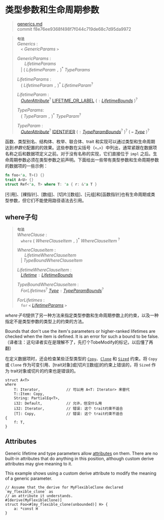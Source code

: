 # 类型参数和生命周期参数

>[generics.md](https://github.com/rust-lang/reference/blob/master/src/items/generics.md)\
>commit f8e76ee9368f498f7f044c719de68c7d95da9972

> **<sup>句法</sup>**\
> _Generics_ :\
> &nbsp;&nbsp; `<` _GenericParams_ `>`
>
> _GenericParams_ :\
> &nbsp;&nbsp; &nbsp;&nbsp; _LifetimeParams_\
> &nbsp;&nbsp; | ( _LifetimeParam_ `,` )<sup>\*</sup> _TypeParams_
>
> _LifetimeParams_ :\
> &nbsp;&nbsp; ( _LifetimeParam_ `,` )<sup>\*</sup> _LifetimeParam_<sup>?</sup>
>
> _LifetimeParam_ :\
> &nbsp;&nbsp; [_OuterAttribute_]<sup>?</sup> [LIFETIME_OR_LABEL]&nbsp;( `:` [_LifetimeBounds_] )<sup>?</sup>
>
> _TypeParams_:\
> &nbsp;&nbsp; ( _TypeParam_ `,` )<sup>\*</sup> _TypeParam_<sup>?</sup>
>
> _TypeParam_ :\
> &nbsp;&nbsp; [_OuterAttribute_]<sup>?</sup> [IDENTIFIER] ( `:` [_TypeParamBounds_]<sup>?</sup> )<sup>?</sup> ( `=` [_Type_] )<sup>?</sup>

函数、类型别名、结构体、枚举、联合体、trait 和实现可以通过类型和生命周期达到*参数化*配置的的效果。这些参数在尖括号<span class="parenthetical">（`<…>`）</span>中列出，通常紧跟在数据项名称之后和数据项定义之前。对于没有名称的实现，它们直接位于 `impl` 之后。生命周期参数必须在类型参数之前声明。下面给出一些带有类型参数和生命周期参数的数据项的一些示例：

```rust
fn foo<'a, T>() {}
trait A<U> {}
struct Ref<'a, T> where T: 'a { r: &'a T }
```

[引用]、[裸指针]、[数组]、[切片][数组]、[元组]和[函数指针]也有生命周期或类型参数，但它们不能使用路径语法去引用。

## where子句

> **<sup>句法</sup>**\
> _WhereClause_ :\
> &nbsp;&nbsp; `where` ( _WhereClauseItem_ `,` )<sup>\*</sup> _WhereClauseItem_ <sup>?</sup>
>
> _WhereClauseItem_ :\
> &nbsp;&nbsp; &nbsp;&nbsp; _LifetimeWhereClauseItem_\
> &nbsp;&nbsp; | _TypeBoundWhereClauseItem_
>
> _LifetimeWhereClauseItem_ :\
> &nbsp;&nbsp; [_Lifetime_] `:` [_LifetimeBounds_]
>
> _TypeBoundWhereClauseItem_ :\
> &nbsp;&nbsp; _ForLifetimes_<sup>?</sup> [_Type_] `:` [_TypeParamBounds_]<sup>?</sup>
>
> _ForLifetimes_ :\
> &nbsp;&nbsp; `for` `<` [_LifetimeParams_](#type-and-lifetime-parameters) `>`

*where子句*提供了另一种方法来指定类型参数和生命周期参数上的约束，以及一种指定不是类型参数的类型上的约束的方法。

Bounds that don't use the item's parameters or higher-ranked lifetimes are checked when the item is defined. It is an error for such a bound to be false.（译者注：这句译者实在是理解不了，先打个TobeModify的标记，以后懂了再翻）

在定义数据项时，还会检查某些泛型类型的 [`Copy`]、[`Clone`] 和 [`Sized`] 约束。将 `Copy` 或 `Clone` 作为可变引用、[trait对象]或[切片][数组]的约束上错误的，将 `Sized` 作为 trait对象或切片的约束也是错误的。
<!-- [`Copy`], [`Clone`], and [`Sized`] bounds are also checked for certain generic types when defining the item. It is an error to have `Copy` or `Clone`as a bound on a mutable reference, [trait object] or [slice][arrays] or `Sized` as a bound on a trait object or slice. -->

```rust,compile_fail
struct A<T>
where
    T: Iterator,            // 可以用 A<T: Iterator> 来替代
    T::Item: Copy,
    String: PartialEq<T>,
    i32: Default,           // 允许，但没什么用
    i32: Iterator,          // 错误: 这个 trait约束不适合
    [T]: Copy,              // 错误: 这个 trait约束不适合
{
    f: T,
}
```

## Attributes

Generic lifetime and type parameters allow [attributes] on them. There are no
built-in attributes that do anything in this position, although custom derive
attributes may give meaning to it.

This example shows using a custom derive attribute to modify the meaning of a
generic parameter.

<!-- ignore: requires proc macro derive -->
```rust,ignore
// Assume that the derive for MyFlexibleClone declared `my_flexible_clone` as
// an attribute it understands.
#[derive(MyFlexibleClone)]
struct Foo<#[my_flexible_clone(unbounded)] H> {
    a: *const H
}
```

[IDENTIFIER]: ../identifiers.md
[LIFETIME_OR_LABEL]: ../tokens.md#lifetimes-and-loop-labels

[_LifetimeBounds_]: ../trait-bounds.md
[_Lifetime_]: ../trait-bounds.md
[_OuterAttribute_]: ../attributes.md
[_Type_]: ../types.md#type-expressions
[_TypeParamBounds_]: ../trait-bounds.md

[arrays]: ../types/array.md
[function pointers]: ../types/function-pointer.md
[references]: ../types/pointer.md#shared-references-
[raw pointers]: ../types/pointer.md#raw-pointers-const-and-mut
[`Clone`]: ../special-types-and-traits.md#clone
[`Copy`]: ../special-types-and-traits.md#copy
[`Sized`]: ../special-types-and-traits.md#sized
[tuples]: ../types/tuple.md
[trait object]: ../types/trait-object.md
[attributes]: ../attributes.md
